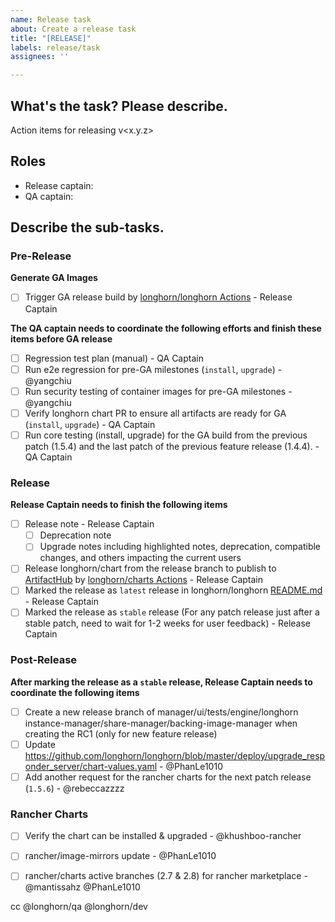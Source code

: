```yaml
---
name: Release task
about: Create a release task
title: "[RELEASE]"
labels: release/task
assignees: ''

---
```


## What's the task? Please describe.
Action items for releasing v<x.y.z>

## Roles
- Release captain: <!--responsible for RD efforts of release development and coordinating with QA captain-->
- QA captain: <!--responsible for coordinating QA efforts of release testing tasks-->

## Describe the sub-tasks.

### Pre-Release

**Generate GA Images**

- [ ] Trigger GA release build by [longhorn/longhorn Actions](https://github.com/longhorn/longhorn) - Release Captain

**The QA captain needs to coordinate the following efforts and finish these items before GA release**

- [ ] Regression test plan (manual) - QA Captain
- [ ] Run e2e regression for pre-GA milestones (`install`, `upgrade`) - @yangchiu 
- [ ] Run security testing of container images for pre-GA milestones - @yangchiu
- [ ] Verify longhorn chart PR to ensure all artifacts are ready for GA (`install`, `upgrade`) - QA Captain
- [ ] Run core testing (install, upgrade) for the GA build from the previous patch (1.5.4) and the last patch of the previous feature release (1.4.4). - QA Captain
 
### Release

**Release Captain needs to finish the following items**

- [ ] Release note - Release Captain
  - [ ] Deprecation note
  - [ ] Upgrade notes including highlighted notes, deprecation, compatible changes, and others impacting the current users
- [ ] Release longhorn/chart from the release branch to publish to [ArtifactHub](https://artifacthub.io/packages/helm/longhorn/longhorn) by [longhorn/charts Actions](https://github.com/longhorn/charts) - Release Captain
- [ ] Marked the release as `latest` release in longhorn/longhorn [README.md](https://github.com/longhorn/longhorn) - Release Captain
- [ ] Marked the release as `stable` release (For any patch release just after a stable patch, need to wait for 1-2 weeks for user feedback) - Release Captain

### Post-Release

**After marking the release as a `stable` release, Release Captain needs to coordinate the following items**

- [ ] Create a new release branch of manager/ui/tests/engine/longhorn instance-manager/share-manager/backing-image-manager when creating the RC1 (only for new feature release)
- [ ] Update https://github.com/longhorn/longhorn/blob/master/deploy/upgrade_responder_server/chart-values.yaml  - @PhanLe1010 
- [ ] Add another request for the rancher charts for the next patch release (`1.5.6`) - @rebeccazzzz  

### Rancher Charts

- [ ] Verify the chart can be installed & upgraded - @khushboo-rancher 
- [ ] rancher/image-mirrors update - @PhanLe1010
- [ ] rancher/charts active branches (2.7 & 2.8) for rancher marketplace - @mantissahz @PhanLe1010 


cc @longhorn/qa @longhorn/dev 
